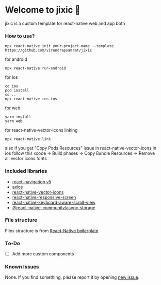 # Welcome to jixic 🤖

jixic is a custom template for react-native web and app both

### How to use?

    npx react-native init your-project-name --template https://github.com/virendrapsamrat/jixic

for android

    npx react-native run-android

for ios

    cd ios
    pod install
    cd ..
    npx react-native run-ios


for web

    yarn install
    yarn web

for react-native-vector-icons linking

    npx react-native link

also if you get "Copy Pods Resources" issue in react-native-vector-icons in ios follow this
xcode => Build phases => Copy Bundle Resources => Remove all vector icons fonts

### Included libraries

- [react-navigation v5](https://reactnavigation.org/docs/getting-started)
- [axios](https://www.npmjs.com/package/axios)
- [react-native-vector-icons](https://www.npmjs.com/package/react-native-vector-icons)
- [react-native-responsive-screen](https://www.npmjs.com/package/react-native-responsive-screen)
- [react-native-keyboard-aware-scroll-view](https://github.com/APSL/react-native-keyboard-aware-scroll-view)
- [@react-native-community/async-storage](https://www.npmjs.com/package/@react-native-community/async-storage)

### File structure

Files structure is from [React-Native boilerplate](https://marketplace.visualstudio.com/items?itemName=rishikeshgaikar.react-native-boilerplate)


### To-Do

- [ ] Add more custom components

### Known Issues

None. If you find something, please report it by opening [new issue](https://github.com/virendrapsamrat/jixic/issues/new).
